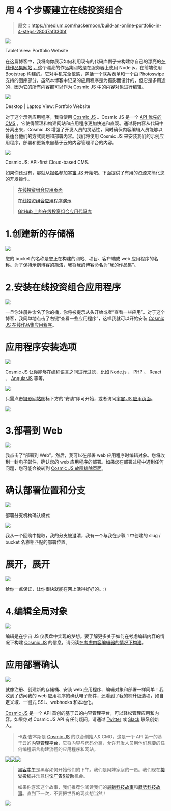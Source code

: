 # 用 4 个步骤建立在线投资组合

> 原文：<https://medium.com/hackernoon/build-an-online-portfolio-in-4-steps-280d7af330bf>

![](img/70048ac5b1f29a5cf105cb329f633d5d.png)

Tablet View: Portfolio Website

在这篇博客中，我将向你展示如何利用现有的代码库例子来构建你自己的漂亮的[在线作品集网站](https://cosmicjs.com/apps/photography-website) [。](https://cosmicjs.com/apps/landing-page)这个漂亮的作品集网站是在服务器上使用 Node.js，在前端使用 Bootstrap 构建的。它对手机完全敏感，包括一个联系表单和一个由 [Photoswipe](http://photoswipe.com/) 支持的图库部分。虽然本博客中记录的应用程序是为摄影而设计的，但它是多用途的，因为它的所有内容都可以作为 Cosmic JS 中的内容对象进行编辑。

![](img/1b8b9092d2e2960d78c0435e2c4bfbe8.png)

Desktop | Laptop View: Portfolo Website

对于这个示例应用程序，我将使用 [Cosmic JS](https://cosmicjs.com/) 。Cosmic JS 是一个 [API 优先的 CMS](https://cosmicjs.com/) ，它使得管理和构建网站和应用程序更加快速和直观。通过将内容从代码中分离出来，Cosmic JS 增强了开发人员的灵活性，同时确保内容编辑人员能够以最适合他们的方式规划和部署内容。我们将使用 Cosmic JS 来安装我们的示例应用程序，部署和更新来自基于云的内容管理平台的内容。

![](img/eadc03f126b9c4b90b90dd1483ad6aa9.png)

Cosmic JS: API-first Cloud-based CMS.

如果你还没有，那就从[报名](https://cosmicjs.com/signup)参加[宇宙 JS](https://cosmicjs.com/) 开始吧。下面提供了有用的资源来简化您的开发操作。

> [在线投资组合应用页面](https://cosmicjs.com/apps/photography-website)
> 
> [在线投资组合应用程序演示](https://cosmicjs.com/apps/photography-website/demo)
> 
> [GitHub 上的在线投资组合应用代码库](https://github.com/cosmicjs/cosmicapp-photography-website)

# 1.创建新的存储桶

![](img/bc8593c95208089c3b70111865b22cd7.png)

您的 bucket 的名称是您正在构建的网站、项目、客户端或 web 应用程序的名称。为了保持示例博客的简洁，我将我的博客命名为“我的作品集”。

# 2.安装在线投资组合应用程序

![](img/5b6b8f8e3db2e8758db8113bf904ed37.png)

一旦你注册并命名了你的桶，你将被提示从头开始或者“查看一些应用”。对于这个博客，我简单地点击了右键“查看一些应用程序”，这样我就可以开始安装 [Cosmic JS 在线作品集应用程序](https://cosmicjs.com/apps/photography-website)。

# 应用程序安装选项

![](img/0dedf8a07ba58eb1733fa0619787b617.png)

[Cosmic JS](https://cosmicjs.com/) 让你能够在编程语言之间进行过滤，比如 [Node.js](https://cosmicjs.com/apps) 、 [PHP](https://cosmicjs.com/apps) 、 [React](https://cosmicjs.com/apps) 、 [AngularJS](https://cosmicjs.com/apps) 等等。

![](img/ae39d3d431fa187f36a83bc271ab3948.png)

只需点击[摄影网站](https://cosmicjs.com/apps/photography-website)图标下方的“安装”即可开始，或者访问[宇宙 JS 应用页面](https://cosmicjs.com/apps)。

![](img/1af4990a50eb0862eabc66e5f030ba3a.png)

# 3.部署到 Web

![](img/019288fd98922a9a4fcdbebe775309df.png)

我点击了“部署到 Web”。然后，我可以在部署 web 应用程序时编辑对象。您将收到一封电子邮件，确认您的 web 应用程序的部署。如果您在部署过程中遇到任何问题，您可能会被转到 [Cosmic JS 故障排除页面](https://cosmicjs.com/troubleshooting)。

# 确认部署位置和分支

![](img/3a658e1278e1ae6dbff6be5bd6d1cb9e.png)

部署分支机构确认模式

![](img/c9c8a1ea8d2c21908e0f846756717edf.png)

我从一个回购中提取，我的分支被澄清，我有一个与我在步骤 1 中创建的 slug / bucket 名称相匹配的部署位置。

# 展开，展开

![](img/93417ce160edd0c335edc0acf814bfde.png)

给你一点保证，让你很快就能在网上活得好好的。:)

# 4.编辑全局对象

![](img/3e715555ed3d1fedc99bcc4d746d1ccd.png)

编辑是在宇宙 JS 仪表盘中实现的梦想。要了解更多关于如何在考虑编辑内容的情况下构建 [Cosmic JS](https://cosmicjs.com/) 的信息，请阅读[在考虑内容编辑器的情况下构建](https://cosmicjs.com/blog/building-with-the-content-editor-in-mind)。

# 应用部署确认

![](img/af73cd46032c89342ed72122d80cace0.png)

就像注册、创建新的存储桶、安装 web 应用程序、编辑对象和部署一样简单！我收到了访问我的 web 应用程序的确认电子邮件，还看到了我的桶升级选项，如自定义域、一键式 SSL、webhooks 和本地化。

[Cosmic JS](https://cosmicjs.com/) 是一个 API 首创的基于云的内容管理平台，可以轻松管理应用和内容。如果你对 Cosmic JS API 有任何疑问，请通过 [Twitter](https://twitter.com/cosmic_js) 或 [Slack](https://cosmicjs.com/community) 联系创始人。

> 卡森·吉本斯是 [Cosmic JS](https://cosmicjs.com) 的联合创始人& CMO，这是一个 API 第一的基于云的[内容管理平台](https://cosmicjs.com)，它将内容与代码分离，允许开发人员用他们想要的任何编程语言构建流畅的应用程序和网站。

[![](img/50ef4044ecd4e250b5d50f368b775d38.png)](http://bit.ly/HackernoonFB)[![](img/979d9a46439d5aebbdcdca574e21dc81.png)](https://goo.gl/k7XYbx)[![](img/2930ba6bd2c12218fdbbf7e02c8746ff.png)](https://goo.gl/4ofytp)

> [黑客中午](http://bit.ly/Hackernoon)是黑客如何开始他们的下午。我们是阿妹家庭的一员。我们现在[接受投稿](http://bit.ly/hackernoonsubmission)并乐意[讨论广告&赞助](mailto:partners@amipublications.com)机会。
> 
> 如果你喜欢这个故事，我们推荐你阅读我们的[最新科技故事](http://bit.ly/hackernoonlatestt)和[趋势科技故事](https://hackernoon.com/trending)。直到下一次，不要把世界的现实想当然！

![](img/be0ca55ba73a573dce11effb2ee80d56.png)